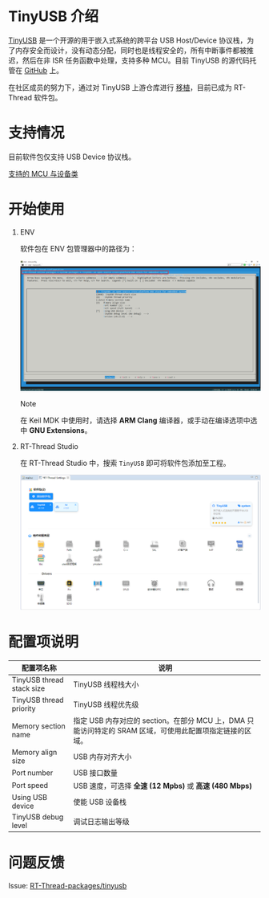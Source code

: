 # TinyUSB 介绍

[TinyUSB](https://docs.tinyusb.org/en/latest/) 是一个开源的用于嵌入式系统的跨平台 USB Host/Device 协议栈，为了内存安全而设计，没有动态分配，同时也是线程安全的，所有中断事件都被推迟，然后在非 ISR 任务函数中处理，支持多种 MCU。目前 TinyUSB 的源代码托管在 [GitHub](https://github.com/hathach/tinyusb) 上。

在社区成员的努力下，通过对 TinyUSB 上游仓库进行 [移植](https://github.com/RT-Thread-packages/tinyusb)，目前已成为 RT-Thread 软件包。

# 支持情况

目前软件包仅支持 USB Device 协议栈。

[支持的 MCU 与设备类](https://github.com/RT-Thread-packages/tinyusb/blob/master/rt-thread/README_ZH.md#21mcu)

# 开始使用

1. ENV

   软件包在 ENV 包管理器中的路径为：

   ![env](figures/env.png)

   > [!NOTE] 
   > 在 Keil MDK 中使用时，请选择 **ARM Clang** 编译器，或手动在编译选项中选中 **GNU Extensions**。

2. RT-Thread Studio

   在 RT-Thread Studio 中，搜索 `TinyUSB` 即可将软件包添加至工程。

   ![rt-thread-studio](figures/rt-thread-studio.png)

# 配置项说明

| 配置项名称                | 说明                                                         |
| ------------------------- | ------------------------------------------------------------ |
| TinyUSB thread stack size | TinyUSB 线程栈大小                                           |
| TinyUSB thread priority   | TinyUSB 线程优先级                                           |
| Memory section name       | 指定 USB 内存对应的 section。在部分 MCU 上，DMA 只能访问特定的 SRAM 区域，可使用此配置项指定链接的区域。 |
| Memory align size         | USB 内存对齐大小                                             |
| Port number               | USB 接口数量                                                 |
| Port speed                | USB 速度，可选择 **全速 (12 Mpbs)** 或 **高速 (480 Mbps)**   |
| Using USB device          | 使能 USB 设备栈                                              |
| TinyUSB debug level       | 调试日志输出等级                                             |

# 问题反馈

Issue: [RT-Thread-packages/tinyusb](https://github.com/RT-Thread-packages/tinyusb/issues)
